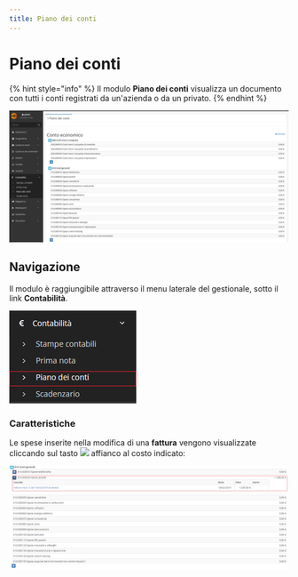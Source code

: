 ```yaml
---
title: Piano dei conti
---
```


# Piano dei conti

{% hint style="info" %}
Il modulo **Piano dei conti** visualizza un documento con tutti i conti registrati da un'azienda o da un privato.
{% endhint %}

![Screenshot interfaccia piano dei conti](../../../.gitbook/assets/screenpianodeiconti%20%281%29.PNG)

## Navigazione

Il modulo è raggiungibile attraverso il menu laterale del gestionale, sotto il link **Contabilità**.

![Screenshot navigazione piano dei conti](../../../.gitbook/assets/posizionepianodeiconti.PNG)

### Caratteristiche

Le spese inserite nella modifica di una **fattura** vengono visualizzate cliccando sul tasto ![](https://github.com/devcode-it/openstamanager-docs/tree/5242b6a23c677db2f5451152c8e4c4aded3a99cf/.gitbook/assets/aggiungere-1.PNG) affianco al costo indicato:

![](../../../.gitbook/assets/speseconti.PNG)

